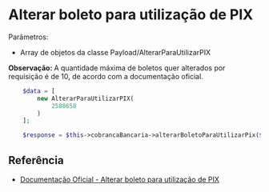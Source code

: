 # Alterar boleto para utilização de PIX

Parâmetros:
- Array de objetos da classe Payload/AlterarParaUtilizarPIX

<b>Observação: </b>A quantidade máxima de boletos quer alterados por requisição é de 10, de acordo com a documentação oficial.

```php
    $data = [
        new AlterarParaUtilizarPIX(
            2588658
        )
    ];

    $response = $this->cobrancaBancaria->alterarBoletoParaUtilizarPix($data);
```

## Referência

- [Documentação Oficial - Alterar boleto para utilização de PIX](https://documenter.getpostman.com/view/20565799/Uzs6yNhe#7c234842-1c26-4351-b7b1-a27e0d96c279)